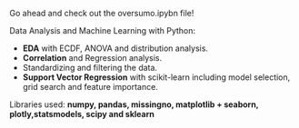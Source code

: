 Go ahead and check out the oversumo.ipybn file!

Data Analysis and Machine Learning with Python:
- __EDA__ with ECDF, ANOVA and distribution analysis. 
- __Correlation__ and Regression analysis.
- Standardizing and filtering the data.
- __Support Vector Regression__ with scikit-learn including model selection, grid search and feature importance.

Libraries used: 
__numpy, pandas, missingno, matplotlib + seaborn, plotly,statsmodels, scipy and sklearn__
